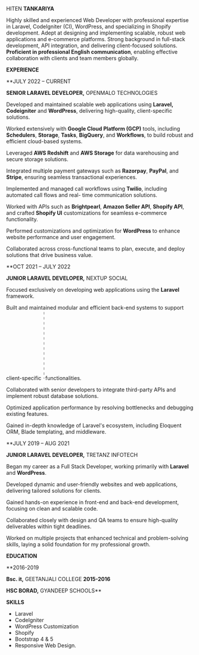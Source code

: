 ﻿HITEN **TANKARIYA** 

Highly skilled and experienced Web Developer with professional expertise in Laravel, CodeIgniter (CI), WordPress, and specializing in Shopify development. Adept at designing and implementing scalable, robust web applications and e-commerce platforms. Strong background in full-stack development, API integration, and delivering client-focused solutions. **Proficient in professional English communication**, enabling effective collaboration with clients and team members globally. 

**EXPERIENCE** 

**JULY 2022 – CURRENT

**SENIOR LARAVEL DEVELOPER,** OPENMALO TECHNOLOGIES 

Developed and maintained scalable web applications using **Laravel, Codeigniter** and **WordPress**, delivering high-quality, client-specific solutions. 

Worked extensively with **Google Cloud Platform (GCP)** tools, including **Schedulers**, **Storage**, **Tasks**, **BigQuery**, and **Workflows**, to build robust and efficient cloud-based systems. 

Leveraged **AWS Redshift** and **AWS Storage** for data warehousing and secure storage solutions. 

Integrated multiple payment gateways such as **Razorpay**, **PayPal**, and **Stripe**, ensuring seamless transactional experiences. 

Implemented and managed call workflows using **Twilio**, including automated call flows and real- time communication solutions. 

Worked with APIs such as **Brightpearl**, **Amazon Seller API**, **Shopify API**, and crafted **Shopify UI** customizations for seamless e-commerce functionality. 

Performed customizations and optimization for **WordPress** to enhance website performance and user engagement. 

Collaborated across cross-functional teams to plan, execute, and deploy solutions that drive business value. 

**OCT 2021 – JULY 2022

**JUNIOR LARAVEL DEVELOPER,** NEXTUP SOCIAL 

Focused exclusively on developing web applications using the **Laravel** framework. 

Built and maintained modular and efficient back-end systems to support client-specific  ![](Aspose.Words.c2da3ac1-73e1-4bc6-bc69-8b12bd2289c2.004.png)functionalities. 

Collaborated with senior developers to integrate third-party APIs and implement robust database solutions. 

Optimized application performance by resolving bottlenecks and debugging existing features. 

Gained in-depth knowledge of Laravel's ecosystem, including Eloquent ORM, Blade templating, and middleware. 

**JULY 2019 – AUG 2021

**JUNIOR LARAVEL DEVELOPER,** TRETANZ INFOTECH 

Began my career as a Full Stack Developer, working primarily with **Laravel** and **WordPress**. 

Developed dynamic and user-friendly websites and web applications, delivering tailored solutions for clients. 

Gained hands-on experience in front-end and back-end development, focusing on clean and scalable code. 

Collaborated closely with design and QA teams to ensure high-quality deliverables within tight deadlines. 

Worked on multiple projects that enhanced technical and problem-solving skills, laying a solid foundation for my professional growth. 

**EDUCATION** 

**2016-2019

**Bsc. it,** GEETANJALI COLLEGE **2015-2016** 

**HSC BORAD,** GYANDEEP SCHOOLS** 

**SKILLS** 

- Laravel
- CodeIgniter 
- WordPress Customization 
- Shopify 
- Bootstrap 4 & 5 
- Responsive Web Design. 
